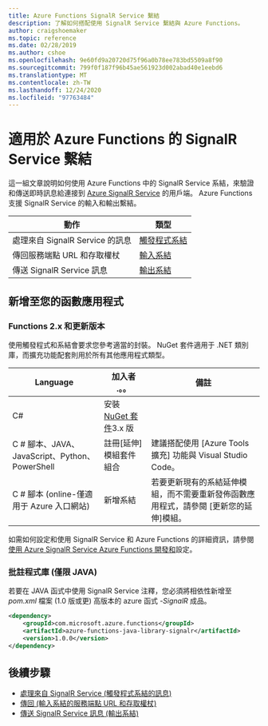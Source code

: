 ```yaml
---
title: Azure Functions SignalR Service 繫結
description: 了解如何搭配使用 SignalR Service 繫結與 Azure Functions。
author: craigshoemaker
ms.topic: reference
ms.date: 02/28/2019
ms.author: cshoe
ms.openlocfilehash: 9e60fd9a20720d75f96a0b78ee783bd5509a8f90
ms.sourcegitcommit: 799f0f187f96b45ae561923d002abad40e1eebd6
ms.translationtype: MT
ms.contentlocale: zh-TW
ms.lasthandoff: 12/24/2020
ms.locfileid: "97763484"
---
```

# <a name="signalr-service-bindings-for-azure-functions"></a>適用於 Azure Functions 的 SignalR Service 繫結

這一組文章說明如何使用 Azure Functions 中的 SignalR Service 系結，來驗證和傳送即時訊息給連接到 [Azure SignalR Service](https://azure.microsoft.com/services/signalr-service/) 的用戶端。 Azure Functions 支援 SignalR Service 的輸入和輸出繫結。

| 動作 | 類型 |
|---------|---------|
| 處理來自 SignalR Service 的訊息 | [觸發程式系結](./functions-bindings-signalr-service-trigger.md) |
| 傳回服務端點 URL 和存取權杖 | [輸入系結](./functions-bindings-signalr-service-input.md) |
| 傳送 SignalR Service 訊息 |[輸出系結](./functions-bindings-signalr-service-output.md) |

## <a name="add-to-your-functions-app"></a>新增至您的函數應用程式

### <a name="functions-2x-and-higher"></a>Functions 2.x 和更新版本

使用觸發程式和系結會要求您參考適當的封裝。 NuGet 套件適用于 .NET 類別庫，而擴充功能配套則用於所有其他應用程式類型。

| Language                                        | 加入者 .。。                                   | 備註 
|-------------------------------------------------|---------------------------------------------|-------------|
| C#                                              | 安裝 [NuGet 套件]3.x 版 | |
| C # 腳本、JAVA、JavaScript、Python、PowerShell | 註冊[延伸]模組套件組合          | 建議搭配使用 [Azure Tools 擴充] 功能與 Visual Studio Code。 |
| C # 腳本 (online-僅適用于 Azure 入口網站)          | 新增系結                            | 若要更新現有的系結延伸模組，而不需要重新發佈函數應用程式，請參閱 [更新您的延伸]模組。 |

[Nuget 套件]: https://www.nuget.org/packages/Microsoft.Azure.WebJobs.Extensions.SignalRService
[core tools]: ./functions-run-local.md
[延伸模組套件組合]: ./functions-bindings-register.md#extension-bundles
[更新您的延伸模組]: ./functions-bindings-register.md
[Azure Tools 擴充功能]: https://marketplace.visualstudio.com/items?itemName=ms-vscode.vscode-node-azure-pack

如需如何設定和使用 SignalR Service 和 Azure Functions 的詳細資訊，請參閱 [使用 Azure SignalR Service Azure Functions 開發和](../azure-signalr/signalr-concept-serverless-development-config.md)設定。

### <a name="annotations-library-java-only"></a>批註程式庫 (僅限 JAVA) 

若要在 JAVA 函式中使用 SignalR Service 注釋，您必須將相依性新增至 *pom.xml* 檔案 (1.0 版或更) 高版本的 azure 函式 *-SignalR* 成品。

```xml
<dependency>
    <groupId>com.microsoft.azure.functions</groupId>
    <artifactId>azure-functions-java-library-signalr</artifactId>
    <version>1.0.0</version>
</dependency>
```

## <a name="next-steps"></a>後續步驟

- [處理來自 SignalR Service (觸發程式系結的訊息) ](./functions-bindings-signalr-service-trigger.md)
- [傳回 (輸入系結的服務端點 URL 和存取權杖) ](./functions-bindings-signalr-service-input.md)
- [傳送 SignalR Service 訊息 (輸出系結) ](./functions-bindings-signalr-service-output.md)